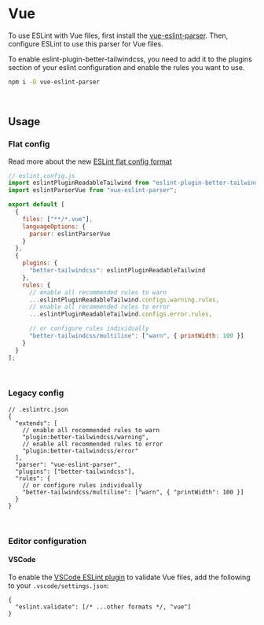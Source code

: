 # Vue

To use ESLint with Vue files, first install the [vue-eslint-parser](https://github.com/vuejs/vue-eslint-parser). Then, configure ESLint to use this parser for Vue files.

To enable eslint-plugin-better-tailwindcss, you need to add it to the plugins section of your eslint configuration and enable the rules you want to use.

```sh
npm i -D vue-eslint-parser
```

<br/>

## Usage

### Flat config

Read more about the new [ESLint flat config format](https://eslint.org/docs/latest/use/configure/configuration-files-new)

```js
// eslint.config.js
import eslintPluginReadableTailwind from "eslint-plugin-better-tailwindcss";
import eslintParserVue from "vue-eslint-parser";

export default [
  {
    files: ["**/*.vue"],
    languageOptions: {
      parser: eslintParserVue
    }
  },
  {
    plugins: {
      "better-tailwindcss": eslintPluginReadableTailwind
    },
    rules: {
      // enable all recommended rules to warn
      ...eslintPluginReadableTailwind.configs.warning.rules,
      // enable all recommended rules to error
      ...eslintPluginReadableTailwind.configs.error.rules,

      // or configure rules individually
      "better-tailwindcss/multiline": ["warn", { printWidth: 100 }]
    }
  }
];
```

<br/>

### Legacy config

```jsonc
// .eslintrc.json
{
  "extends": [
    // enable all recommended rules to warn
    "plugin:better-tailwindcss/warning",
    // enable all recommended rules to error
    "plugin:better-tailwindcss/error"
  ],
  "parser": "vue-eslint-parser",
  "plugins": ["better-tailwindcss"],
  "rules": {
    // or configure rules individually
    "better-tailwindcss/multiline": ["warn", { "printWidth": 100 }]
  }
}
```

<br/>

### Editor configuration

#### VSCode

To enable the [VSCode ESLint plugin](https://marketplace.visualstudio.com/items?itemName=dbaeumer.vscode-eslint) to validate Vue files, add the following to your `.vscode/settings.json`:

```jsonc
{
  "eslint.validate": [/* ...other formats */, "vue"]
}
```
